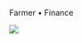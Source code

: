 
Farmer • Finance

![](https://github-readme-stats.vercel.app/api/top-langs/?username=jim-nnamdi&theme=gray&hide_border=false&include_all_commits=true&count_private=true&layout=compact)
